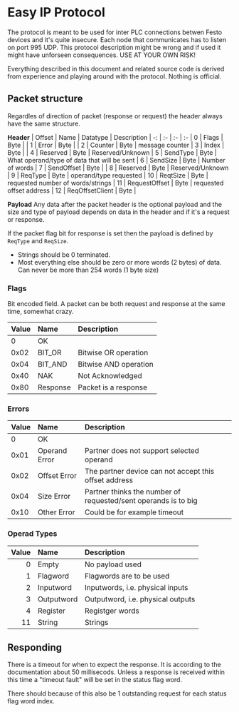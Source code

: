 Easy IP Protocol
================
The protocol is meant to be used for inter PLC connections betwen Festo devices and it's quite insecure.
Each node that communicates has to listen on port 995 UDP.
This protocol description might be wrong and if used it might have unforseen 
consequences. 
USE AT YOUR OWN RISK!

Everything described in this document and related source code is derived from experience and playing around with the protocol.
Nothing is official.

## Packet structure
Regardles of direction of packet (response or request) the header always have
the same structure.

__Header__
| Offset    | Name              | Datatype  | Description
| -:        | :-                | :-        | :-
| 0         | Flags             | Byte      | 
| 1         | Error             | Byte      |
| 2         | Counter           | Byte      | message counter
| 3         | Index             | Byte      |
| 4         | Reserved          | Byte      | Reserved/Unknown
| 5         | SendType          | Byte      | What operand/type of data that will be sent
| 6         | SendSize          | Byte      | Number of words 
| 7         | SendOffset        | Byte      |
| 8         | Reserved          | Byte      | Reserved/Unknown
| 9         | ReqType           | Byte      | operand/type requested
| 10        | ReqtSize          | Byte      | requested number of words/strings
| 11        | RequestOffset     | Byte      | requested offset address
| 12        | ReqOffsetClient   | Byte      |

__Payload__
Any data after the packet header is the optional payload and the size and type of payload
depends on data in the header and if it's a request or response.

If the packet flag bit for response is set then the payload is defined
by `ReqType` and `ReqSize`. 

* Strings should be 0 terminated.
* Most everything else should be zero or more words (2 bytes) of data. 
  Can never be more than 254 words (1 byte size) 


### Flags
Bit encoded field.
A packet can be both request and response at the same time, somewhat crazy.

| Value | Name          | Description
| :-    | :-            | :-
| 0     | OK            |
| 0x02  | BIT_OR        | Bitwise OR operation
| 0x04  | BIT_AND       | Bitwise AND operation
| 0x40  | NAK           | Not Acknowledged
| 0x80  | Response      | Packet is a response

### Errors
| Value | Name          | Description
| :-    | :-            | :-
| 0     | OK            |
| 0x01  | Operand Error | Partner does not support selected operand
| 0x02  | Offset Error  | The partner device can not accept this offset address
| 0x04  | Size Error    | Partner thinks the number of requested/sent operands is to big
| 0x10  | Other Error   | Could be for example timeout

### Operad Types
| Value | Name          | Description
| -:    | :-            | :-
| 0     | Empty         | No payload used
| 1     | Flagword      | Flagwords are to be used
| 2     | Inputword     | Inputwords, i.e. physical inputs
| 3     | Outputword    | Outputword, i.e. physical outputs
| 4     | Register      | Registger words
| 11    | String        | Strings




## Responding
There is a timeout for when to expect the response.
It is according to the documentation about 50 millisecods. Unless a response
is received within this time a "timeout fault" will be set in the status flag word.

There should because of this also be 1 outstanding request for each status flag
word index.








